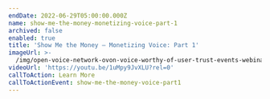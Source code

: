 ```yaml
---
endDate: 2022-06-29T05:00:00.000Z
name: show-me-the-money-monetizing-voice-part-1
archived: false
enabled: true
title: 'Show Me the Money — Monetizing Voice: Part 1'
imageUrl: >-
  /img/open-voice-network-ovon-voice-worthy-of-user-trust-events-webinar-show-me-the-money-monetizing-voice-part-1.png
videoUrl: 'https://youtu.be/1uMpy9JvXLU?rel=0'
callToAction: Learn More
callToActionEvent: show-me-the-money-voice-part1
---
```


